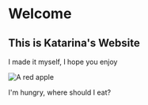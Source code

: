 <!DOCTYPE html>
<html lang="en">
    <head>
        <title>Data Visualization</title>
        <link rel="stylesheet" href="style.css">
    </head>
    <body>
        <h1>Welcome</h1>
        <h2>This is Katarina's Website</h2>
        <p>I made it myself, I hope you enjoy</p>
        <img alt="A red apple" src="https://upload.wikimedia.org/wikipedia/commons/1/15/Red_Apple.jpg">
        <p>I'm hungry, where should I eat?</p>
    </body>
</html>

